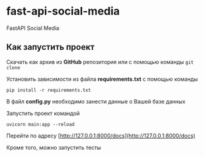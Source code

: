 # fast-api-social-media
FastAPI Social Media 

## Как запустить проект

Скачать как архив из **GitHub** репозитория или с помощью команды ```git clone```

Установить зависимости из файла **requirements.txt** с помощью команды

```
pip install -r requirements.txt
```

В файл **config.py** необходимо занести данные о Вашей базе данных

Запустить проект командой 

```
uvicorn main:app --reload
```

Перейти по адресу [http://127.0.0.1:8000/docs](http://127.0.0.1:8000/docs)

Кроме того, можно запустить тесты
